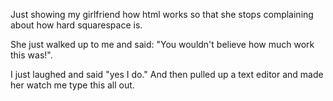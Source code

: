 Just showing my girlfriend how html works so that she stops complaining about how hard squarespace is.

She just walked up to me and said: "You wouldn't believe how much work this was!".

I just laughed and said "yes I do." And then pulled up a text editor and made her watch me type this all out.
